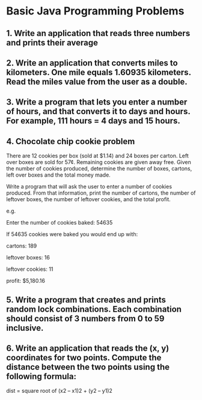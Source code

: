 # Basic Java Programming Problems


## 1. Write an application that reads three numbers and prints their average


## 2. Write an application that converts miles to kilometers. One mile equals 1.60935 kilometers. Read the miles value from the user as a double.


## 3. Write a program that lets you enter a number of hours, and that converts it to days and hours. For example, 111 hours = 4 days and 15 hours.


## 4. Chocolate chip cookie problem


There are 12 cookies per box (sold at $1.14) and 24 boxes per carton. Left over boxes are sold for 57¢. Remaining cookies are given away free. Given the number of cookies produced, determine the number of boxes, cartons, left over boxes and the total money made.


Write a program that will ask the user to enter a number of cookies produced. From that information, print the number of cartons, the number of leftover boxes, the number of leftover cookies, and the total profit.


e.g.


Enter the number of cookies baked: 54635


If 54635 cookies were baked you would end up with:


cartons: 189

leftover boxes: 16

leftover cookies: 11

profit: $5,180.16


## 5. Write a program that creates and prints random lock combinations. Each combination should consist of 3 numbers from 0 to 59 inclusive.



## 6. Write an application that reads the (x, y) coordinates for two points. Compute the distance between the two points using the following formula:

dist = square root of (x2 – x1)2 + (y2 – y1)2

